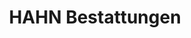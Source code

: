 ---
title: "HAHN Bestattungen"
url: /berlin/hahn-bestattungen-reisseckstrasse/
shop: Bestattungen
---
